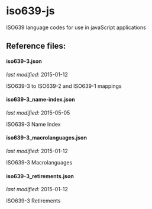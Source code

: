 iso639-js
=========

ISO639 language codes for use in javaScript applications


Reference files:
----------------

#### iso639-3.json

*last modified:* 2015-01-12

ISO639-3 to ISO639-2 and ISO639-1 mappings


#### iso639-3_name-index.json

*last modified:* 2015-05-05

ISO639-3 Name Index


#### iso639-3_macrolanguages.json

*last modified:* 2015-01-12

ISO639-3 Macrolanguages


#### iso639-3_retirements.json

*last modified:* 2015-01-12

ISO639-3 Retirements
